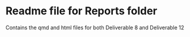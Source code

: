 # Readme file for Reports folder
  Contains the qmd and html files for both Deliverable 8 and Deliverable 12

